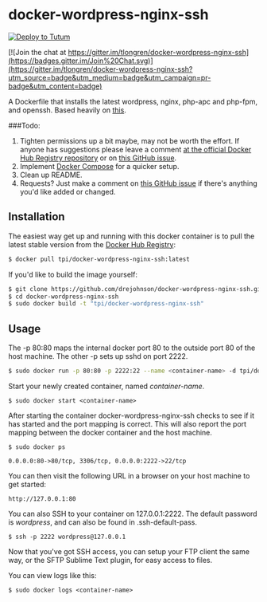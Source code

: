 # docker-wordpress-nginx-ssh

[![Deploy to Tutum](https://s.tutum.co/deploy-to-tutum.svg)](https://dashboard.tutum.co/stack/deploy/)

[![Join the chat at https://gitter.im/tlongren/docker-wordpress-nginx-ssh](https://badges.gitter.im/Join%20Chat.svg)](https://gitter.im/tlongren/docker-wordpress-nginx-ssh?utm_source=badge&utm_medium=badge&utm_campaign=pr-badge&utm_content=badge)

A Dockerfile that installs the latest wordpress, nginx, php-apc and php-fpm, and openssh. Based heavily on [this](https://registry.hub.docker.com/u/oskarhane/docker-wordpress-nginx-ssh/).

###Todo:

1. Tighten permissions up a bit maybe, may not be worth the effort. If anyone has suggestions please leave a comment [at the official Docker Hub Registry repository](https://registry.hub.docker.com/u/tlongren/docker-wordpress-nginx-ssh/#add-comment-btn) or on [this GitHub issue](https://github.com/tlongren/docker-wordpress-nginx-ssh/issues/3).
2. Implement [Docker Compose](https://docs.docker.com/compose/) for a quicker setup.
3. Clean up README.
4. Requests? Just make a comment on [this GitHub issue](https://github.com/tlongren/docker-wordpress-nginx-ssh/issues/4) if there's anything you'd like added or changed.

## Installation

The easiest way get up and running with this docker container is to pull the latest stable version from the [Docker Hub Registry](https://registry.hub.docker.com/u/tlongren/docker-wordpress-nginx-ssh/):

```bash
$ docker pull tpi/docker-wordpress-nginx-ssh:latest
```

If you'd like to build the image yourself:

```bash
$ git clone https://github.com/drejohnson/docker-wordpress-nginx-ssh.git
$ cd docker-wordpress-nginx-ssh
$ sudo docker build -t "tpi/docker-wordpress-nginx-ssh"
```

## Usage

The -p 80:80 maps the internal docker port 80 to the outside port 80 of the host machine. The other -p sets up sshd on port 2222.

```bash
$ sudo docker run -p 80:80 -p 2222:22 --name <container-name> -d tpi/docker-wordpress-nginx-ssh:latest
```

Start your newly created container, named *container-name*.

```
$ sudo docker start <container-name>
```

After starting the container docker-wordpress-nginx-ssh checks to see if it has started and the port mapping is correct.  This will also report the port mapping between the docker container and the host machine.

```
$ sudo docker ps

0.0.0.0:80->80/tcp, 3306/tcp, 0.0.0.0:2222->22/tcp
```

You can then visit the following URL in a browser on your host machine to get started:

```
http://127.0.0.1:80
```

You can also SSH to your container on 127.0.0.1:2222. The default password is *wordpress*, and can also be found in .ssh-default-pass.

```
$ ssh -p 2222 wordpress@127.0.0.1
```

Now that you've got SSH access, you can setup your FTP client the same way, or the SFTP Sublime Text plugin, for easy access to files.


You can view logs like this:

```
$ sudo docker logs <container-name>
```
